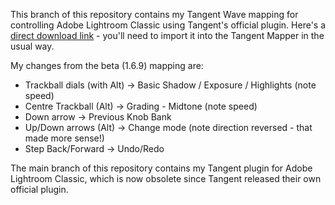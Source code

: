 This branch of this repository contains my Tangent Wave mapping for controlling Adobe Lightroom Classic using Tangent's official plugin. Here's a [direct download link](https://raw.githubusercontent.com/crazyscot/tangent-lightroom/tangent-map/RY-Lightroom.xml) - you'll need to import it into the Tangent Mapper in the usual way.

My changes from the beta (1.6.9) mapping are:

*    Trackball dials (with Alt) -> Basic Shadow / Exposure / Highlights (note speed)
*    Centre Trackball (Alt) -> Grading - Midtone (note speed)
*    Down arrow -> Previous Knob Bank
*    Up/Down arrows (Alt) -> Change mode (note direction reversed - that made more sense!)
*    Step Back/Forward -> Undo/Redo

The main branch of this repository contains my Tangent plugin for Adobe Lightroom Classic, which is now obsolete since Tangent released their own official plugin.
